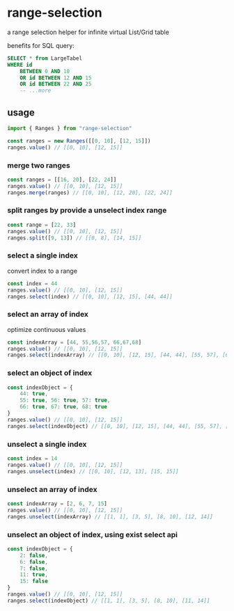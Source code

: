 # range-selection

a range selection helper for infinite virtual List/Grid table

benefits for SQL query:
```sql
SELECT * from LargeTabel
WHERE id 
    BETWEEN 0 AND 10
    OR id BETWEEN 12 AND 15
    OR id BETWEEN 22 AND 25
    -- ...more
```

## usage

```js
import { Ranges } from "range-selection"

const ranges = new Ranges([[0, 10], [12, 15]])
ranges.value() // [[0, 10], [12, 15]]
```

### **merge** two ranges
```js
const ranges = [[16, 20], [22, 24]]
ranges.value() // [[0, 10], [12, 15]]
ranges.merge(ranges) // [[0, 10], [12, 20], [22, 24]]
```

### **split** ranges by provide a unselect index range

```js
const range = [22, 33]
ranges.value() // [[0, 10], [12, 15]]
ranges.split([9, 13]) // [[0, 8], [14, 15]]
```

### **select** a single index

convert index to a range

```js
const index = 44
ranges.value() // [[0, 10], [12, 15]]
ranges.select(index) // [[0, 10], [12, 15], [44, 44]]
```

### **select** an array of index

optimize continuous values

```js
const indexArray = [44, 55,56,57, 66,67,68]
ranges.value() // [[0, 10], [12, 15]]
ranges.select(indexArray) // [[0, 10], [12, 15], [44, 44], [55, 57], [66, 68]]
```

### **select** an object of index

```js
const indexObject = {
    44: true,
    55: true, 56: true, 57: true,
    66: true, 67: true, 68: true
}
ranges.value() // [[0, 10], [12, 15]]
ranges.select(indexObject) // [[0, 10], [12, 15], [44, 44], [55, 57], [66, 68]]
```

### **unselect** a single index

```js
const index = 14
ranges.value() // [[0, 10], [12, 15]]
ranges.unselect(index) // [[0, 10], [12, 13], [15, 15]]
```

### **unselect** an array of index

```js
const indexArray = [2, 6, 7, 15]
ranges.value() // [[0, 10], [12, 15]]
ranges.unselect(indexArray) // [[1, 1], [3, 5], [8, 10], [12, 14]]
```

### **unselect** an object of index, using exist **select** api

```js
const indexObject = {
    2: false,
    6: false,
    7: false,
    11: true,
    15: false
}
ranges.value() // [[0, 10], [12, 15]]
ranges.select(indexObject) // [[1, 1], [3, 5], [8, 10], [11, 14]]
```